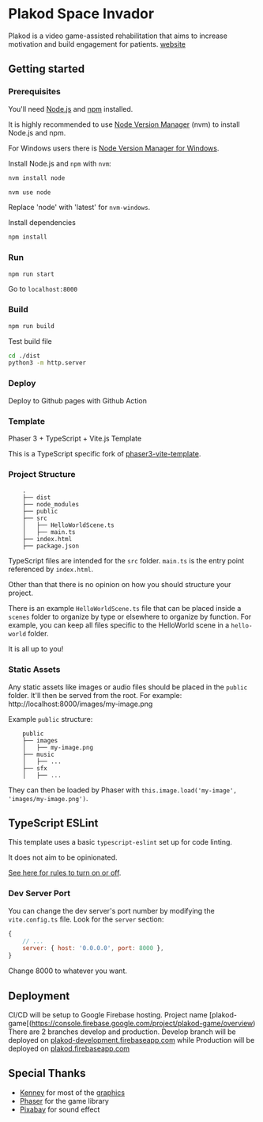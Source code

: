 # Plakod Space Invador
Plakod is a video game-assisted rehabilitation that aims to increase motivation and build engagement for patients.
[website](https://klongdinsor.com)

## Getting started

### Prerequisites

You'll need [Node.js](https://nodejs.org/en/) and [npm](https://www.npmjs.com/) installed.

It is highly recommended to use [Node Version Manager](https://github.com/nvm-sh/nvm) (nvm) to install Node.js and npm.

For Windows users there is [Node Version Manager for Windows](https://github.com/coreybutler/nvm-windows).

Install Node.js and `npm` with `nvm`:

```bash
nvm install node

nvm use node
```

Replace 'node' with 'latest' for `nvm-windows`.

Install dependencies
```bash
npm install
```

### Run
```bash
npm run start
```
Go to `localhost:8000`

### Build
```bash
npm run build
```
Test build file
```bash
cd ./dist
python3 -m http.server
```

### Deploy
Deploy to Github pages with Github Action


### Template
Phaser 3 + TypeScript + Vite.js Template

This is a TypeScript specific fork of [phaser3-vite-template](https://github.com/ourcade/phaser3-vite-template).

### Project Structure

```
    .
    ├── dist
    ├── node_modules
    ├── public
    ├── src
    │   ├── HelloWorldScene.ts
    │   ├── main.ts
	├── index.html
    ├── package.json
```

TypeScript files are intended for the `src` folder. `main.ts` is the entry point referenced by `index.html`.

Other than that there is no opinion on how you should structure your project.

There is an example `HelloWorldScene.ts` file that can be placed inside a `scenes` folder to organize by type or elsewhere to organize by function. For example, you can keep all files specific to the HelloWorld scene in a `hello-world` folder.

It is all up to you!

### Static Assets

Any static assets like images or audio files should be placed in the `public` folder. It'll then be served from the root. For example: http://localhost:8000/images/my-image.png

Example `public` structure:

```
    public
    ├── images
    │   ├── my-image.png
    ├── music
    │   ├── ...
    ├── sfx
    │   ├── ...
```

They can then be loaded by Phaser with `this.image.load('my-image', 'images/my-image.png')`.

## TypeScript ESLint

This template uses a basic `typescript-eslint` set up for code linting.

It does not aim to be opinionated.

[See here for rules to turn on or off](https://eslint.org/docs/rules/).

### Dev Server Port

You can change the dev server's port number by modifying the `vite.config.ts` file. Look for the `server` section:

```js
{
	// ...
	server: { host: '0.0.0.0', port: 8000 },
}
```

Change 8000 to whatever you want.

## Deployment

CI/CD will be setup to Google Firebase hosting. Project name [plakod-game[(https://console.firebase.google.com/project/plakod-game/overview)
There are 2 branches develop and production. Develop branch will be deployed on [plakod-development.firebaseapp.com](plakod-development.firebaseapp.com) while Production will be deployed on [plakod.firebaseapp.com](plakod.firebaseapp.com)

## Special Thanks
- [Kenney](www.kenney.nl) for most of the [graphics](https://www.kenney.nl/assets/space-shooter-redux)
- [Phaser](https://phaser.io/) for the game library
- [Pixabay](https://pixabay.com/) for sound effect